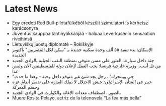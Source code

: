 # Latest News
-  Egy eredeti Red Bull-pilótafülkéből készült szimulátort is kérhetsz karácsonyra
-  Juventus kauppaa tähtihyökkääjää - haluaa Leverkusenin sensaation riveihinsä
-  Lietuviškų juostų diplomatė – Rokiškyje
-  الإسكان: بدء تنفيذ ٥٥ ألف وحدة سكنية جديدة بـ "سكن لكل المصريين" بأكتوبر الجديدة
-  جثة داخل سيارة.. العثور على مسن متوفى بمنطقة النقب الجبلية بالوادي الجديد
-  من تل أبيب.. وزيرة خارجية فرنسا: يجب العمل لإعلان دولة للفلسطينيين الآن وليس غدا
-  "حي وبيتحرك".. رجل يجد شئ غير متوقع داخل وجبة - وهذا ما حدث
-  خبير في الشأن الإسرائيلي: جيش الاحتلال لا يملك القدرة على تدمير أنفاق غزة وحسم المعركة
-  بالصور.. اصطفاف معدات الإغاثة والكوارث في الوادي الجديد
-  Muere Rosita Pelayo, actriz de la telenovela “La fea más bella”
